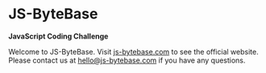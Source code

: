 # JS-ByteBase
**JavaScript Coding Challenge**

Welcome to JS-ByteBase.
Visit [js-bytebase.com](https://js-bytebase.com) to see the official website.
Please contact us at [hello@js-bytebase.com](mailto:hello@js-bytebase.com) if you have any questions.